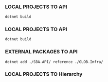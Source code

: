 ### LOCAL PROJECTS TO API
```bash
dotnet build
```
### LOCAL PROJECTS TO API
```bash
dotnet build
```

### EXTERNAL PACKAGES TO API
```bash
dotnet add ./SBA.API/ reference ./GLOB.Infra/

```
### LOCAL PROJECTS TO Hierarchy
```bash

```
